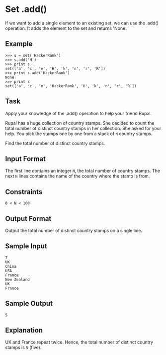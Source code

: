 # Set .add()

If we want to add a single element to an existing set, we can use the .add() operation.
It adds the element to the set and returns 'None'.

## Example
```
>>> s = set('HackerRank')
>>> s.add('H')
>>> print s
set(['a', 'c', 'e', 'H', 'k', 'n', 'r', 'R'])
>>> print s.add('HackerRank')
None
>>> print s
set(['a', 'c', 'e', 'HackerRank', 'H', 'k', 'n', 'r', 'R'])
```
## Task

Apply your knowledge of the .add() operation to help your friend Rupal.

Rupal has a huge collection of country stamps. She decided to count the total number of distinct country stamps in her collection. She asked for your help. You pick the stamps one by one from a stack of `N` country stamps.

Find the total number of distinct country stamps.

## Input Format

The first line contains an integer `N`, the total number of country stamps.
The next `N` lines contains the name of the country where the stamp is from.

## Constraints
```
0 < N < 100
```
## Output Format

Output the total number of distinct country stamps on a single line.

## Sample Input
```
7
UK
China
USA
France
New Zealand
UK
France 
```
## Sample Output
```
5
```
## Explanation

UK and France repeat twice. Hence, the total number of distinct country stamps is `5` (five).